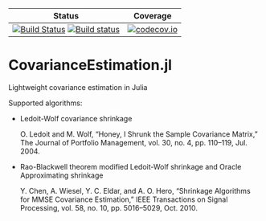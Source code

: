 | Status | Coverage |
| :----: | :----: |
| [![Build Status](https://travis-ci.com/mateuszbaran/CovarianceEstimation.jl.svg?branch=master)](https://travis-ci.com/mateuszbaran/CovarianceEstimation.jl) [![Build status](https://ci.appveyor.com/api/projects/status/7riq3mtk8wy6k3yl?svg=true)](https://ci.appveyor.com/project/mateuszbaran/covarianceestimation-jl) | [ ![codecov.io](http://codecov.io/github/mateuszbaran/CovarianceEstimation.jl/coverage.svg?branch=master)](http://codecov.io/github/mateuszbaran/CovarianceEstimation.jl?branch=master) |

# CovarianceEstimation.jl
Lightweight covariance estimation in Julia

Supported algorithms:
* Ledoit-Wolf covariance shrinkage

  O. Ledoit and M. Wolf, “Honey, I Shrunk the Sample Covariance Matrix,” The Journal of Portfolio Management, vol. 30, no. 4, pp. 110–119, Jul. 2004.


* Rao-Blackwell theorem modified Ledoit-Wolf shrinkage and Oracle Approximating shrinkage

  Y. Chen, A. Wiesel, Y. C. Eldar, and A. O. Hero, “Shrinkage Algorithms for MMSE Covariance Estimation,” IEEE Transactions on Signal Processing, vol. 58, no. 10, pp. 5016–5029, Oct. 2010.
